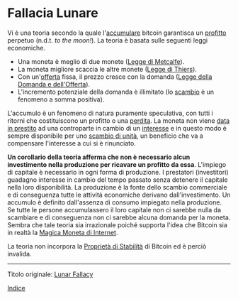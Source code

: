 # Fallacia Lunare



Vi è una teoria secondo la quale l'[accumulare](ch101-glossary.md#ch101-glossary.md#) bitcoin garantisca un [profitto](ch101-glossary.md#profitto) perpetuo (n.d.t. _to the moon!_). La teoria è basata sulle seguenti leggi economiche.

* Una moneta è meglio di due monete ([Legge di Metcalfe](https://en.wikipedia.org/wiki/Metcalfe%27s_law)).
* La moneta migliore scaccia le altre monete ([Legge di Thiers](https://en.wikipedia.org/wiki/Gresham%27s_law#Reverse_of_Gresham's_Law_(Thiers'_Law))).
* Con un'[offerta](ch101-glossary.md#offerta) fissa, il prezzo cresce con la domanda ([Legge della Domanda e dell'Offerta](https://it.wikipedia.org/wiki/Domanda_e_offerta)).
* L'incremento potenziale della domanda è illimitato (lo [scambio](ch101-glossary.md#scambio) è un fenomeno a somma positiva).

L'accumulo è un fenomeno di natura puramente speculativa, con tutti i ritorni che costituiscono un profitto o una [perdita](ch101-glossary.md#perdita). La moneta non viene [data in prestito](ch101-glossary.md#sdare-in-prestito---investire) ad una controparte in cambio di un [interesse](ch101-glossary.md#interesse) e in questo modo è sempre disponibile per uno [scambio di unità](ch101-glossary.md#scambio-di-unità), un beneficio che va a compensare l'interesse a cui si è rinunciato.

**Un corollario della teoria afferma che non è necessario alcun investimento nella produzione per ricavare un profitto da essa**. L'impiego di capitale è necessario in ogni forma di produzione. I prestatori (investitori) guadagno interesse in cambio del tempo passato senza detenere il capitale nella loro disponibilità. La produzione è la fonte dello scambio commerciale e di conseguenza tutte le attività economiche derivano dall'investimento. Un accumulo è definito dall'assenza di consumo impiegato nella produzione. Se tutte le persone accumulassero il loro capitale non ci sarebbe nulla da scambiare e di conseguenza non ci sarebbe alcuna domanda per la moneta.  Sembra che tale teoria sia irrazionale poiché supporta l'idea che Bitcoin sia in realtà la [Magica Moneta di Internet](https://medium.com/@paulbars/magic-internet-money-how-a-reddit-ad-made-bitcoin-hit-1000-and-inspired-south-parks-art-b414ec7a5598). 

La teoria non incorpora la [Proprietà di Stabilità](ch030-stability-property.md) di Bitcoin ed è perciò invalida.

-------
Titolo originale: [Lunar Fallacy](https://github.com/libbitcoin/libbitcoin-system/wiki/Lunar-Fallacy)

[Indice](/README.md)

